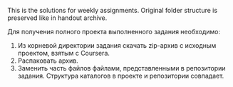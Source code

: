 This is the solutions for weekly assignments.
Original folder structure is preserved like in handout archive.

Для получения полного проекта выполненного задания необходимо:
1. Из корневой директории задания скачать zip-архив с исходным проектом, взятым с Coursera.
2. Распаковать архив.
3. Заменить часть файлов файлами, представленными в репозитории задания. Структура каталогов в проекте и репозитории совпадает.
